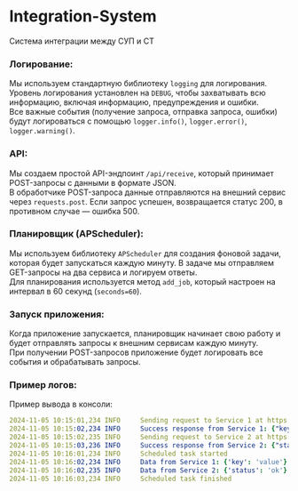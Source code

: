 # Integration-System
Система интеграции между СУП и СТ

### Логирование:

Мы используем стандартную библиотеку `logging` для логирования. Уровень логирования установлен на `DEBUG`, чтобы захватывать всю информацию, включая информацию, предупреждения и ошибки.  
Все важные события (получение запроса, отправка запроса, ошибки) будут логироваться с помощью `logger.info()`, `logger.error()`, `logger.warning()`.

### API:

Мы создаем простой API-эндпоинт `/api/receive`, который принимает POST-запросы с данными в формате JSON.  
В обработчике POST-запроса данные отправляются на внешний сервис через `requests.post`. Если запрос успешен, возвращается статус 200, в противном случае — ошибка 500.

### Планировщик (APScheduler):

Мы используем библиотеку `APScheduler` для создания фоновой задачи, которая будет запускаться каждую минуту. В задаче мы отправляем GET-запросы на два сервиса и логируем ответы.  
Для планирования используется метод `add_job`, который настроен на интервал в 60 секунд (`seconds=60`).

### Запуск приложения:

Когда приложение запускается, планировщик начинает свою работу и будет отправлять запросы к внешним сервисам каждую минуту.  
При получении POST-запросов приложение будет логировать все события и обрабатывать запросы.

### Пример логов:

Пример вывода в консоли:

```yaml
2024-11-05 10:15:01,234 INFO     Sending request to Service 1 at https://example.com/api/service1
2024-11-05 10:15:02,234 INFO     Success response from Service 1: {"key": "value"}
2024-11-05 10:15:02,235 INFO     Sending request to Service 2 at https://example.com/api/service2
2024-11-05 10:15:03,236 INFO     Success response from Service 2: {"status": "ok"}
2024-11-05 10:16:01,234 INFO     Scheduled task started
2024-11-05 10:16:02,234 INFO     Data from Service 1: {'key': 'value'}
2024-11-05 10:16:02,235 INFO     Data from Service 2: {'status': 'ok'}
2024-11-05 10:16:03,234 INFO     Scheduled task finished
